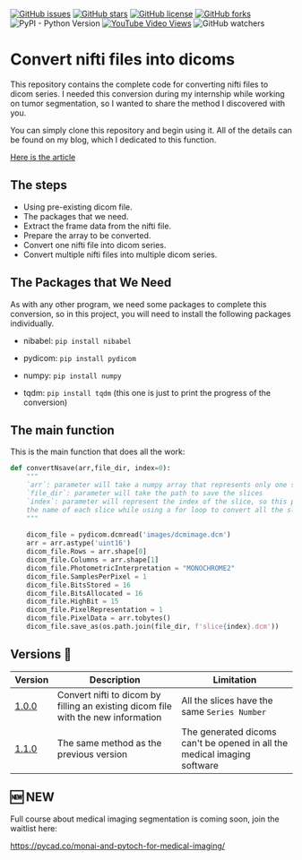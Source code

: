 [![GitHub issues](https://img.shields.io/github/issues/amine0110/nifti2dicom)](https://github.com/amine0110/nifti2dicom/issues) [![GitHub stars](https://img.shields.io/github/stars/amine0110/nifti2dicom)](https://github.com/amine0110/nifti2dicom/stargazers) [![GitHub license](https://img.shields.io/github/license/amine0110/nifti2dicom)](https://github.com/amine0110/nifti2dicom) [![GitHub forks](https://img.shields.io/github/forks/amine0110/nifti2dicom)](https://github.com/amine0110/nifti2dicom/network) ![PyPI - Python Version](https://img.shields.io/pypi/pyversions/pydicom)  [![YouTube Video Views](https://img.shields.io/youtube/views/xJ27jQVnh1M?style=social)](https://youtu.be/xJ27jQVnh1M) ![GitHub watchers](https://img.shields.io/github/watchers/amine0110/nifti2dicom?style=social)
# Convert nifti files into dicoms

This repository contains the complete code for converting nifti files to dicom series. I needed this conversion during my internship while working on tumor segmentation, so I wanted to share the method I discovered with you.

You can simply clone this repository and begin using it. All of the details can be found on my blog, which I dedicated to this function.

[Here is the article](https://pycad.co/nifti2dicom/)

## The steps

- Using pre-existing dicom file.
- The packages that we need.
- Extract the frame data from the nifti file.
- Prepare the array to be converted.
- Convert one nifti file into dicom series.
- Convert multiple nifti files into multiple dicom series.

## The Packages that We Need
As with any other program, we need some packages to complete this conversion, so in this project, you will need to install the following packages individually.

- nibabel: ```pip install nibabel```

- pydicom: `pip install pydicom`

- numpy: `pip install numpy`

- tqdm: `pip install tqdm` (this one is just to print the progress of the conversion)

## The main function

This is the main function that does all the work:

```python
def convertNsave(arr,file_dir, index=0):
    """
    `arr`: parameter will take a numpy array that represents only one slice.
    `file_dir`: parameter will take the path to save the slices
    `index`: parameter will represent the index of the slice, so this parameter will be used to put 
    the name of each slice while using a for loop to convert all the slices
    """
    
    dicom_file = pydicom.dcmread('images/dcmimage.dcm')
    arr = arr.astype('uint16')
    dicom_file.Rows = arr.shape[0]
    dicom_file.Columns = arr.shape[1]
    dicom_file.PhotometricInterpretation = "MONOCHROME2"
    dicom_file.SamplesPerPixel = 1
    dicom_file.BitsStored = 16
    dicom_file.BitsAllocated = 16
    dicom_file.HighBit = 15
    dicom_file.PixelRepresentation = 1
    dicom_file.PixelData = arr.tobytes()
    dicom_file.save_as(os.path.join(file_dir, f'slice{index}.dcm'))
```

## Versions 🚀
| Version | Description| Limitation |
| --- | --- | --- |
| [1.0.0](https://github.com/amine0110/nifti2dicom/releases/tag/v1.0.0) | Convert nifti to dicom by filling an existing dicom file with the new information | All the slices have the same `Series Number` | 
| [1.1.0](https://github.com/amine0110/nifti2dicom/releases/tag/v1.1.0) | The same method as the previous version | The generated dicoms can't be opened in all the medical imaging software |



## 🆕 NEW

Full course about medical imaging segmentation is coming soon, join the waitlist here:

https://pycad.co/monai-and-pytoch-for-medical-imaging/
